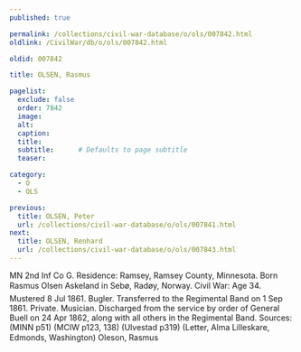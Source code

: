 ```yaml
---
published: true

permalink: /collections/civil-war-database/o/ols/007842.html
oldlink: /CivilWar/db/o/ols/007842.html

oldid: 007842

title: OLSEN, Rasmus

pagelist:
  exclude: false
  order: 7842
  image: 
  alt:
  caption:
  title:
  subtitle:      # Defaults to page subtitle
  teaser:

category: 
  - O 
  - OLS

previous:
  title: OLSEN, Peter
  url: /collections/civil-war-database/o/ols/007841.html  
next:
  title: OLSEN, Renhard
  url: /collections/civil-war-database/o/ols/007843.html   
---
```

MN 2nd Inf Co G. Residence: Ramsey, Ramsey County, Minnesota. Born &#147;Rasmus Olsen Askeland&#148; in Seb&oslash;, Rad&oslash;y, Norway. Civil War: Age 34. Mustered 8 Jul 1861. Bugler. Transferred to the Regimental Band on 1 Sep 1861. Private. Musician. Discharged from the service by order of General Buell on 24 Apr 1862, along with all others in the Regimental Band. Sources: (MINN p51) (MCIW p123, 138) (Ulvestad p319) (Letter, Alma Lilleskare, Edmonds, Washington) &#147;Oleson, Rasmus&#148;